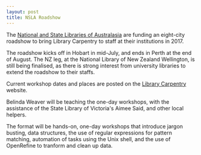 ```yaml
---
layout: post
title: NSLA Roadshow
---
```


The [National and State Libraries of Australasia](http://www.nsla.org.au/) are funding an eight-city roadshow to bring Library 
Carpentry to staff at their institutions in 2017. 

The roadshow kicks off in Hobart in mid-July, and ends in Perth at the end of August. The NZ leg, at the National Library of New Zealand
Wellington, is still being finalised, as there is strong interest from university libraries to extend the roadshow to their staffs.

Current workshop dates and places are posted on the [Library Carpentry](http://librarycarpentry.github.io/) website.

Belinda Weaver will be teaching the one-day workshops, with the assistance of the State Library of Victoria's Aimee Said, 
and other local helpers.

The format will be hands-on, one-day workshops that introduce jargon busting, 
data structures, the use of regular expressions for pattern matching, automation of tasks using the Unix shell, and the
use of OpenRefine to tranform and clean up data.

